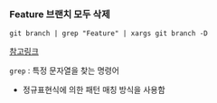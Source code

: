 ### Feature 브랜치 모두 삭제

```
git branch | grep "Feature" | xargs git branch -D
```

[참고링크](https://blog.advenoh.pe.kr/git/Git-%EB%B8%8C%EB%9E%9C%EC%B9%98-%EC%97%AC%EB%9F%AC%EA%B0%9C-%ED%95%9C%EB%B2%88%EC%97%90-%EC%82%AD%EC%A0%9C%ED%95%98%EA%B8%B0/)

`grep` : 특정 문자열을 찾는 명령어

- 정규표현식에 의한 패턴 매칭 방식을 사용함
